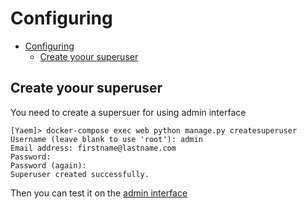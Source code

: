# Configuring

- [Configuring](#configuring)
  - [Create yoour superuser](#create-yoour-superuser)

## Create yoour superuser

You need to create a supersuer for using admin interface

```Shell
[Yaem]> docker-compose exec web python manage.py createsuperuser
Username (leave blank to use 'root'): admin
Email address: firstname@lastname.com
Password: 
Password (again): 
Superuser created successfully.
```

Then you can test it on the [admin interface](http://localhost:8000/admin)